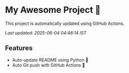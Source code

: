 # My Awesome Project 🚀

This project is automatically updated using GitHub Actions.

_Last updated: 2025-06-04 04:48:14 IST_

## Features
- Auto-update README using Python 🐍
- Auto Git push with GitHub Actions 🤖
